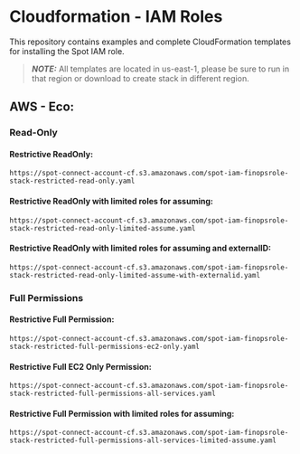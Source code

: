 # Cloudformation - IAM Roles

This repository contains examples and complete CloudFormation templates for installing the Spot IAM role.

> **_NOTE:_**  All templates are located in us-east-1, please be sure to run in that region or download to create stack in different region.
>

## AWS - Eco:
### Read-Only
#### Restrictive ReadOnly:
```
https://spot-connect-account-cf.s3.amazonaws.com/spot-iam-finopsrole-stack-restricted-read-only.yaml
```
#### Restrictive ReadOnly with limited roles for assuming:
```
https://spot-connect-account-cf.s3.amazonaws.com/spot-iam-finopsrole-stack-restricted-read-only-limited-assume.yaml
```
#### Restrictive ReadOnly with limited roles for assuming and externalID:
```
https://spot-connect-account-cf.s3.amazonaws.com/spot-iam-finopsrole-stack-restricted-read-only-limited-assume-with-externalid.yaml
```

### Full Permissions
#### Restrictive Full Permission:
```
https://spot-connect-account-cf.s3.amazonaws.com/spot-iam-finopsrole-stack-restricted-full-permissions-ec2-only.yaml
```
#### Restrictive Full EC2 Only Permission:
```
https://spot-connect-account-cf.s3.amazonaws.com/spot-iam-finopsrole-stack-restricted-full-permissions-all-services.yaml
```
#### Restrictive Full Permission with limited roles for assuming:
```
https://spot-connect-account-cf.s3.amazonaws.com/spot-iam-finopsrole-stack-restricted-full-permissions-all-services-limited-assume.yaml
```